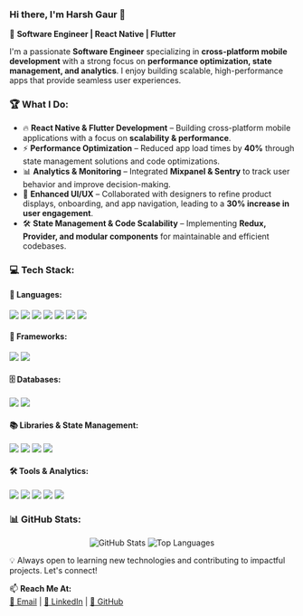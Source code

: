 ### Hi there, I'm Harsh Gaur 👋  

🚀 **Software Engineer | React Native | Flutter**  

I'm a passionate **Software Engineer** specializing in **cross-platform mobile development** with a strong focus on **performance optimization, state management, and analytics**. I enjoy building scalable, high-performance apps that provide seamless user experiences.  

### 🏆 **What I Do:**  
- 🔥 **React Native & Flutter Development** – Building cross-platform mobile applications with a focus on **scalability & performance**.  
- ⚡ **Performance Optimization** – Reduced app load times by **40%** through state management solutions and code optimizations.  
- 📊 **Analytics & Monitoring** – Integrated **Mixpanel & Sentry** to track user behavior and improve decision-making.  
- 🎨 **Enhanced UI/UX** – Collaborated with designers to refine product displays, onboarding, and app navigation, leading to a **30% increase in user engagement**.  
- 🛠 **State Management & Code Scalability** – Implementing **Redux, Provider, and modular components** for maintainable and efficient codebases.  

### 💻 **Tech Stack:**  
#### 🚀 **Languages:**  
<p>  
  <img src="https://img.shields.io/badge/Java-%23ED8B00.svg?style=flat&logo=java&logoColor=white"/>  
  <img src="https://img.shields.io/badge/Dart-%230175C2.svg?style=flat&logo=dart&logoColor=white"/>  
  <img src="https://img.shields.io/badge/JavaScript-%23F7DF1E.svg?style=flat&logo=javascript&logoColor=black"/>  
  <img src="https://img.shields.io/badge/TypeScript-%23007ACC.svg?style=flat&logo=typescript&logoColor=white"/>  
  <img src="https://img.shields.io/badge/SQL-%2300599C.svg?style=flat&logo=mysql&logoColor=white"/>  
  <img src="https://img.shields.io/badge/HTML5-%23E34F26.svg?style=flat&logo=html5&logoColor=white"/>  
  <img src="https://img.shields.io/badge/CSS3-%231572B6.svg?style=flat&logo=css3&logoColor=white"/>  
</p>  

#### 📱 **Frameworks:**  
<p>  
  <img src="https://img.shields.io/badge/React%20Native-20232A?style=flat&logo=react&logoColor=61DAFB"/>  
  <img src="https://img.shields.io/badge/Flutter-%2302569B.svg?style=flat&logo=flutter&logoColor=white"/>  
</p>  

#### 🗄️ **Databases:**  
<p>  
  <img src="https://img.shields.io/badge/MySQL-%2300f.svg?style=flat&logo=mysql&logoColor=white"/>  
  <img src="https://img.shields.io/badge/Firebase-%23FFCA28.svg?style=flat&logo=firebase&logoColor=black"/>  
</p>  

#### 📚 **Libraries & State Management:**  
<p>  
  <img src="https://img.shields.io/badge/Redux-764ABC?style=flat&logo=redux&logoColor=white"/>  
  <img src="https://img.shields.io/badge/Provider-%2302569B.svg?style=flat&logo=flutter&logoColor=white"/>  
  <img src="https://img.shields.io/badge/Hive-%23FFCA28.svg?style=flat&logo=hive&logoColor=black"/>  
  <img src="https://img.shields.io/badge/React-20232A?style=flat&logo=react&logoColor=61DAFB"/>  
</p>  

#### 🛠 **Tools & Analytics:**  
<p>  
  <img src="https://img.shields.io/badge/Git-%23F05033.svg?style=flat&logo=git&logoColor=white"/>  
  <img src="https://img.shields.io/badge/GitHub-%23121011.svg?style=flat&logo=github&logoColor=white"/>  
  <img src="https://img.shields.io/badge/Mixpanel-6200EA?style=flat&logo=mixpanel&logoColor=white"/>  
  <img src="https://img.shields.io/badge/Sentry-F21D21?style=flat&logo=sentry&logoColor=white"/>  
  <img src="https://img.shields.io/badge/SonarQube-4E9BCD?style=flat&logo=sonarqube&logoColor=white"/>  
</p>  

### 📊 **GitHub Stats:**  
<p align="center">  
  <img src="https://github-readme-stats.vercel.app/api?username=HarshGaur017&show_icons=true&theme=radical&count_private=true" alt="GitHub Stats" />
  <img src="https://github-readme-stats.vercel.app/api/top-langs/?username=HarshGaur017&layout=compact&theme=radical&count_private=true" alt="Top Languages" />  
</p>  

💡 Always open to learning new technologies and contributing to impactful projects. Let's connect!  

📫 **Reach Me At:**  
[📩 Email](mailto:harshgaur017@gmail.com) | [🔗 LinkedIn](https://linkedin.com/in/harsh-gaur-520a73258) | [🐙 GitHub](https://github.com/HarshGaur017)  
